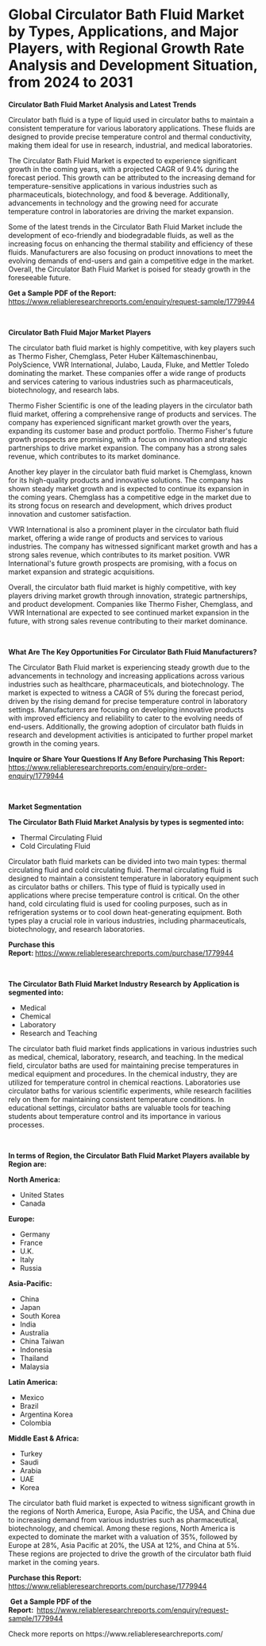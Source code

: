 <p><h1>Global Circulator Bath Fluid Market by Types, Applications, and Major Players, with Regional Growth Rate Analysis and Development Situation, from 2024 to 2031</h1></p><p><strong>Circulator Bath Fluid Market Analysis and Latest Trends</strong></p>
<p><p>Circulator bath fluid is a type of liquid used in circulator baths to maintain a consistent temperature for various laboratory applications. These fluids are designed to provide precise temperature control and thermal conductivity, making them ideal for use in research, industrial, and medical laboratories.</p><p>The Circulator Bath Fluid Market is expected to experience significant growth in the coming years, with a projected CAGR of 9.4% during the forecast period. This growth can be attributed to the increasing demand for temperature-sensitive applications in various industries such as pharmaceuticals, biotechnology, and food & beverage. Additionally, advancements in technology and the growing need for accurate temperature control in laboratories are driving the market expansion.</p><p>Some of the latest trends in the Circulator Bath Fluid Market include the development of eco-friendly and biodegradable fluids, as well as the increasing focus on enhancing the thermal stability and efficiency of these fluids. Manufacturers are also focusing on product innovations to meet the evolving demands of end-users and gain a competitive edge in the market. Overall, the Circulator Bath Fluid Market is poised for steady growth in the foreseeable future.</p></p>
<p><strong>Get a Sample PDF of the Report:&nbsp;</strong> <a href="https://www.reliableresearchreports.com/enquiry/request-sample/1779944">https://www.reliableresearchreports.com/enquiry/request-sample/1779944</a></p>
<p>&nbsp;</p>
<p><strong>Circulator Bath Fluid Major Market Players</strong></p>
<p><p>The circulator bath fluid market is highly competitive, with key players such as Thermo Fisher, Chemglass, Peter Huber Kältemaschinenbau, PolyScience, VWR International, Julabo, Lauda, Fluke, and Mettler Toledo dominating the market. These companies offer a wide range of products and services catering to various industries such as pharmaceuticals, biotechnology, and research labs.</p><p>Thermo Fisher Scientific is one of the leading players in the circulator bath fluid market, offering a comprehensive range of products and services. The company has experienced significant market growth over the years, expanding its customer base and product portfolio. Thermo Fisher's future growth prospects are promising, with a focus on innovation and strategic partnerships to drive market expansion. The company has a strong sales revenue, which contributes to its market dominance.</p><p>Another key player in the circulator bath fluid market is Chemglass, known for its high-quality products and innovative solutions. The company has shown steady market growth and is expected to continue its expansion in the coming years. Chemglass has a competitive edge in the market due to its strong focus on research and development, which drives product innovation and customer satisfaction.</p><p>VWR International is also a prominent player in the circulator bath fluid market, offering a wide range of products and services to various industries. The company has witnessed significant market growth and has a strong sales revenue, which contributes to its market position. VWR International's future growth prospects are promising, with a focus on market expansion and strategic acquisitions.</p><p>Overall, the circulator bath fluid market is highly competitive, with key players driving market growth through innovation, strategic partnerships, and product development. Companies like Thermo Fisher, Chemglass, and VWR International are expected to see continued market expansion in the future, with strong sales revenue contributing to their market dominance.</p></p>
<p>&nbsp;</p>
<p><strong>What Are The Key Opportunities For Circulator Bath Fluid Manufacturers?</strong></p>
<p><p>The Circulator Bath Fluid market is experiencing steady growth due to the advancements in technology and increasing applications across various industries such as healthcare, pharmaceuticals, and biotechnology. The market is expected to witness a CAGR of 5% during the forecast period, driven by the rising demand for precise temperature control in laboratory settings. Manufacturers are focusing on developing innovative products with improved efficiency and reliability to cater to the evolving needs of end-users. Additionally, the growing adoption of circulator bath fluids in research and development activities is anticipated to further propel market growth in the coming years.</p></p>
<p><strong>Inquire or Share Your Questions If Any Before Purchasing This Report:</strong> <a href="https://www.reliableresearchreports.com/enquiry/pre-order-enquiry/1779944">https://www.reliableresearchreports.com/enquiry/pre-order-enquiry/1779944</a></p>
<p>&nbsp;</p>
<p><strong>Market Segmentation</strong></p>
<p><strong>The Circulator Bath Fluid Market Analysis by types is segmented into:</strong></p>
<p><ul><li>Thermal Circulating Fluid</li><li>Cold Circulating Fluid</li></ul></p>
<p><p>Circulator bath fluid markets can be divided into two main types: thermal circulating fluid and cold circulating fluid. Thermal circulating fluid is designed to maintain a consistent temperature in laboratory equipment such as circulator baths or chillers. This type of fluid is typically used in applications where precise temperature control is critical. On the other hand, cold circulating fluid is used for cooling purposes, such as in refrigeration systems or to cool down heat-generating equipment. Both types play a crucial role in various industries, including pharmaceuticals, biotechnology, and research laboratories.</p></p>
<p><strong>Purchase this Report:&nbsp;</strong><a href="https://www.reliableresearchreports.com/purchase/1779944">https://www.reliableresearchreports.com/purchase/1779944</a></p>
<p>&nbsp;</p>
<p><strong>The Circulator Bath Fluid Market Industry Research by Application is segmented into:</strong></p>
<p><ul><li>Medical</li><li>Chemical</li><li>Laboratory</li><li>Research and Teaching</li></ul></p>
<p><p>The circulator bath fluid market finds applications in various industries such as medical, chemical, laboratory, research, and teaching. In the medical field, circulator baths are used for maintaining precise temperatures in medical equipment and procedures. In the chemical industry, they are utilized for temperature control in chemical reactions. Laboratories use circulator baths for various scientific experiments, while research facilities rely on them for maintaining consistent temperature conditions. In educational settings, circulator baths are valuable tools for teaching students about temperature control and its importance in various processes.</p></p>
<p>&nbsp;</p>
<p><strong>In terms of Region, the Circulator Bath Fluid Market Players available by Region are:</strong></p>
<p>
    <p> <strong> North America: </strong>
        <ul>
            <li>United States</li>
            <li>Canada</li>
        </ul>
        </p> 
    <p> <strong> Europe: </strong>
        <ul>
            <li>Germany</li>
            <li>France</li>
            <li>U.K.</li>
            <li>Italy</li>
            <li>Russia</li>
        </ul>
        </p> 
    <p> <strong> Asia-Pacific: </strong>
        <ul>
            <li>China</li>
            <li>Japan</li>
            <li>South Korea</li>
            <li>India</li>
            <li>Australia</li>
            <li>China Taiwan</li>
            <li>Indonesia</li>
            <li>Thailand</li>
            <li>Malaysia</li>
        </ul>
        </p> 
    <p> <strong> Latin America: </strong>
        <ul>
            <li>Mexico</li>
            <li>Brazil</li>
            <li>Argentina Korea</li>
            <li>Colombia</li>
        </ul>
        </p> 
    <p> <strong> Middle East & Africa: </strong>
        <ul>
            <li>Turkey</li>
            <li>Saudi</li>
            <li>Arabia</li>
            <li>UAE</li>
            <li>Korea</li>
        </ul>
    </p>
    </p>
<p><p>The circulator bath fluid market is expected to witness significant growth in the regions of North America, Europe, Asia Pacific, the USA, and China due to increasing demand from various industries such as pharmaceutical, biotechnology, and chemical. Among these regions, North America is expected to dominate the market with a valuation of 35%, followed by Europe at 28%, Asia Pacific at 20%, the USA at 12%, and China at 5%. These regions are projected to drive the growth of the circulator bath fluid market in the coming years.</p></p>
<p><strong>Purchase this Report: </strong><a href="https://www.reliableresearchreports.com/purchase/1779944">https://www.reliableresearchreports.com/purchase/1779944</a></p>
<p>&nbsp;<strong>Get a Sample PDF of the Report:&nbsp;&nbsp;</strong><a href="https://www.reliableresearchreports.com/enquiry/request-sample/1779944">https://www.reliableresearchreports.com/enquiry/request-sample/1779944</a></p>
<p><strong></strong></p>
<p>Check more reports on https://www.reliableresearchreports.com/</p>